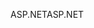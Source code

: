 <span data-ttu-id="bf5ae-101">ASP.NET</span><span class="sxs-lookup"><span data-stu-id="bf5ae-101">ASP.NET</span></span>